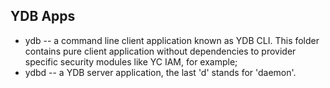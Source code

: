 YDB Apps 
-------- 
 
* ydb -- a command line client application known as YDB CLI. This folder contains pure client application without dependencies to provider specific security modules like YC IAM, for example; 
* ydbd -- a YDB server application, the last 'd' stands for 'daemon'. 
